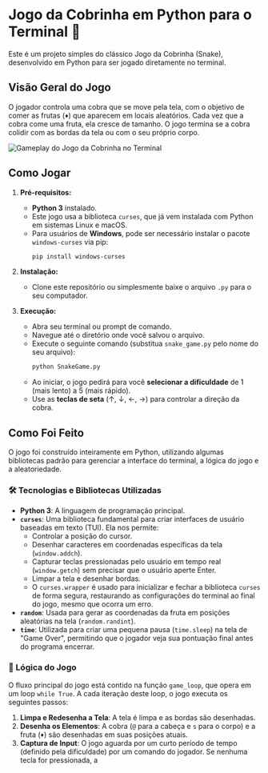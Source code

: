 # Jogo da Cobrinha em Python para o Terminal 🐍

Este é um projeto simples do clássico Jogo da Cobrinha (Snake), desenvolvido em Python para ser jogado diretamente no terminal.

## Visão Geral do Jogo

O jogador controla uma cobra que se move pela tela, com o objetivo de comer as frutas (`♦`) que aparecem em locais aleatórios. Cada vez que a cobra come uma fruta, ela cresce de tamanho. O jogo termina se a cobra colidir com as bordas da tela ou com o seu próprio corpo.

![Gameplay do Jogo da Cobrinha no Terminal](https://media1.giphy.com/media/fq8JHOzq9ZML4DDWfK/giphy.gif)


## Como Jogar

1.  **Pré-requisitos:**
    * **Python 3** instalado.
    * Este jogo usa a biblioteca `curses`, que já vem instalada com Python em sistemas Linux e macOS.
    * Para usuários de **Windows**, pode ser necessário instalar o pacote `windows-curses` via pip:
        ```bash
        pip install windows-curses
        ```

2.  **Instalação:**
    * Clone este repositório ou simplesmente baixe o arquivo `.py` para o seu computador.

3.  **Execução:**
    * Abra seu terminal ou prompt de comando.
    * Navegue até o diretório onde você salvou o arquivo.
    * Execute o seguinte comando (substitua `snake_game.py` pelo nome do seu arquivo):
        ```bash
        python SnakeGame.py
        ```
    * Ao iniciar, o jogo pedirá para você **selecionar a dificuldade** de 1 (mais lento) a 5 (mais rápido).
    * Use as **teclas de seta** (↑, ↓, ←, →) para controlar a direção da cobra.

## Como Foi Feito

O jogo foi construído inteiramente em Python, utilizando algumas bibliotecas padrão para gerenciar a interface do terminal, a lógica do jogo e a aleatoriedade.

### 🛠️ Tecnologias e Bibliotecas Utilizadas

* **Python 3**: A linguagem de programação principal.
* **`curses`**: Uma biblioteca fundamental para criar interfaces de usuário baseadas em texto (TUI). Ela nos permite:
    * Controlar a posição do cursor.
    * Desenhar caracteres em coordenadas específicas da tela (`window.addch`).
    * Capturar teclas pressionadas pelo usuário em tempo real (`window.getch`) sem precisar que o usuário aperte Enter.
    * Limpar a tela e desenhar bordas.
    * O `curses.wrapper` é usado para inicializar e fechar a biblioteca `curses` de forma segura, restaurando as configurações do terminal ao final do jogo, mesmo que ocorra um erro.
* **`random`**: Usada para gerar as coordenadas da fruta em posições aleatórias na tela (`random.randint`).
* **`time`**: Utilizada para criar uma pequena pausa (`time.sleep`) na tela de "Game Over", permitindo que o jogador veja sua pontuação final antes do programa encerrar.

### 🧠 Lógica do Jogo

O fluxo principal do jogo está contido na função `game_loop`, que opera em um loop `while True`. A cada iteração deste loop, o jogo executa os seguintes passos:

1.  **Limpa e Redesenha a Tela**: A tela é limpa e as bordas são desenhadas.
2.  **Desenha os Elementos**: A cobra (`@` para a cabeça e `s` para o corpo) e a fruta (`♦`) são desenhadas em suas posições atuais.
3.  **Captura de Input**: O jogo aguarda por um curto período de tempo (definido pela dificuldade) por um comando do jogador. Se nenhuma tecla for pressionada, a
